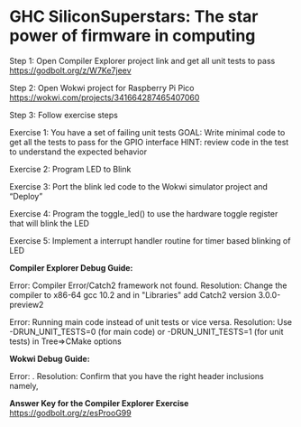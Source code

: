 # GHC SiliconSuperstars: The star power of firmware in computing

Step 1: 
Open Compiler Explorer project link and get all unit tests to pass
https://godbolt.org/z/W7Ke7jeev

Step 2:
Open Wokwi project for Raspberry Pi Pico
https://wokwi.com/projects/341664287465407060

Step 3:
Follow exercise steps

Exercise 1:
You have a set of failing unit tests
GOAL: Write minimal code to get all the tests to pass for the GPIO interface
HINT: review code in the test to understand the expected behavior

Exercise 2:
Program LED to Blink

Exercise 3:
Port the blink led code to the Wokwi simulator project and “Deploy”

Exercise 4:
Program the toggle_led() to use the hardware toggle register that will blink the LED

Exercise 5:
Implement a interrupt handler routine for timer based blinking of LED


**Compiler Explorer Debug Guide:**

Error: Compiler Error/Catch2 framework not found. 
Resolution: Change the compiler to x86-64 gcc 10.2 and in "Libraries" add Catch2 version 3.0.0-preview2

Error: Running main code instead of unit tests or vice versa. 
Resolution: Use -DRUN_UNIT_TESTS=0 (for main code) or -DRUN_UNIT_TESTS=1 (for unit tests) in Tree=>CMake options

**Wokwi Debug Guide:**

Error: .
Resolution: Confirm that you have the right header inclusions namely, 

**Answer Key for the Compiler Explorer Exercise**
https://godbolt.org/z/esProoG99
